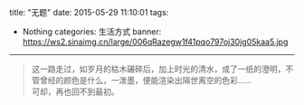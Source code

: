 title: "无题" 
date: 2015-05-29 11:10:01
tags:  
  - Nothing
categories: 生活方式
banner: https://ws2.sinaimg.cn/large/006qRazegw1f41pqo797oj30jg05kaa5.jpg
---
> 这一路走过，如岁月的枯木碾碎后，加上时光的清水，成了一纸的澄明，不管曾经的颜色是什么，一泼墨，便能渲染出隔世离空的色彩……<br>可却，再也回不到最初。

